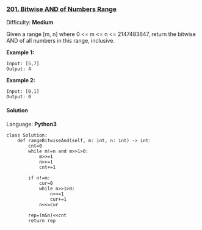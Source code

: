 ### [201\. Bitwise AND of Numbers Range](https://leetcode.com/problems/bitwise-and-of-numbers-range/)

Difficulty: **Medium**


Given a range [m, n] where 0 <= m <= n <= 2147483647, return the bitwise AND of all numbers in this range, inclusive.

**Example 1:**

```
Input: [5,7]
Output: 4
```

**Example 2:**

```
Input: [0,1]
Output: 0
```


#### Solution

Language: **Python3**

```python3
class Solution:
    def rangeBitwiseAnd(self, m: int, n: int) -> int:
        cnt=0
        while m!=n and m>>1>0:
            m>>=1
            n>>=1
            cnt+=1
        
        if n!=m:
            cur=0
            while n>>1>0:
                n>>=1
                cur+=1
            n<<=cur
            
        rep=(m&n)<<cnt
        return rep
```